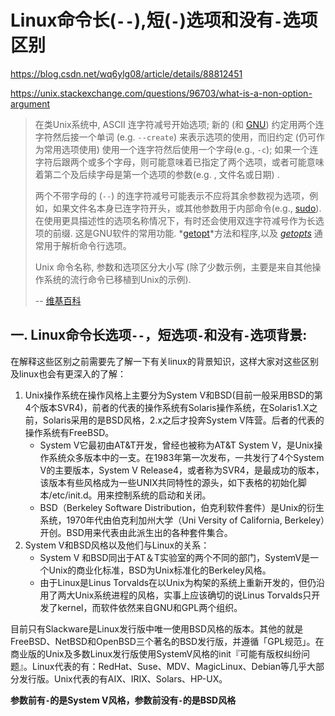 # Linux命令长(`--`),短(`-`)选项和没有`-`选项区别

https://blog.csdn.net/wq6ylg08/article/details/88812451

https://unix.stackexchange.com/questions/96703/what-is-a-non-option-argument

> 在类Unix系统中, ASCII 连字符减号开始选项; 新的 (和 [GNU](https://en.wikipedia.org/wiki/GNU)) 约定用两个连字符然后接一个单词 (e.g. `--create`) 来表示选项的使用，而旧约定 (仍可作为常用选项使用) 使用一个连字符然后使用一个字母(e.g., `-c`); 如果一个连字符后跟两个或多个字母，则可能意味着已指定了两个选项，或者可能意味着第二个及后续字母是第一个选项的参数(e.g. , 文件名或日期) .
>
> 两个不带字母的 (`--`) 的连字符减号可能表示不应将其余参数视为选项，例如，如果文件名本身已连字符开头，或其他参数用于内部命令(e.g., [sudo](https://en.wikipedia.org/wiki/Sudo)). 在使用更具描述性的选项名称情况下，有时还会使用双连字符减号作为长选项的前缀. 这是GNU软件的常用功能. *[getopt](https://en.wikipedia.org/wiki/Getopt)*方法和程序,以及 *[getopts](https://en.wikipedia.org/wiki/Getopts)* 通常用于解析命令行选项。
>
> Unix 命令名称, 参数和选项区分大小写 (除了少数示例，主要是来自其他操作系统的流行命令已移植到Unix的示例).
>
> -- [维基百科](https://en.wikipedia.org/wiki/Command-line_interface#Option_conventions_in_Unix-like_systems)

## 一. Linux命令长选项`--`，短选项`-`和没有`-`选项背景:

在解释这些区别之前需要先了解一下有关linux的背景知识，这样大家对这些区别及linux也会有更深入的了解：

1. Unix操作系统在操作风格上主要分为System V和BSD(目前一般采用BSD的第4个版本SVR4)，前者的代表的操作系统有Solaris操作系统，在Solaris1.X之前，Solaris采用的是BSD风格，2.x之后才投奔System V阵营。后者的代表的操作系统有FreeBSD。
   - System V它最初由AT&T开发，曾经也被称为AT&T System V，是Unix操作系统众多版本中的一支。在1983年第一次发布，一共发行了4个System V的主要版本，System V Release4，或者称为SVR4，是最成功的版本，该版本有些风格成为一些UNIX共同特性的源头，如下表格的初始化脚本/etc/init.d。用来控制系统的启动和关闭。
   - BSD（Berkeley Software Distribution，伯克利软件套件）是Unix的衍生系统，1970年代由伯克利加州大学（Uni Versity of California, Berkeley）开创。BSD用来代表由此派生出的各种套件集合。
2. System V和BSD风格以及他们与Linux的关系：
   - System V 和BSD同出于AT＆T实验室的两个不同的部门，SystemV是一个Unix的商业化标准，BSD为Unix标准化的Berkeley风格。
   - 由于Linux是Linus Torvalds在以Unix为构架的系统上重新开发的，但仍沿用了两大Unix系统进程的风格，实事上应该确切的说Linus Torvalds只开发了kernel，而软件依然来自GNU和GPL两个组织。

目前只有Slackware是Linux发行版中唯一使用BSD风格的版本。其他的就是FreeBSD、NetBSD和OpenBSD三个著名的BSD发行版，并遵循「GPL规范」。在商业版的Unix及多数Linux发行版使用SystemV风格的init『可能有版权纠纷问题』。Linux代表的有：RedHat、Suse、MDV、MagicLinux、Debian等几乎大部分发行版。Unix代表的有AIX、IRIX、Solars、HP-UX。

**参数前有`-`的是System V风格，参数前没有`-`的是BSD风格**


